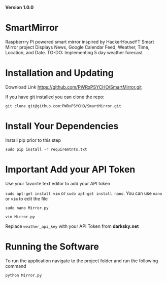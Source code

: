 **Version 1.0.0**

# SmartMirror
Raspberrry Pi powered smart mirror inspired by HackerHouseYT Smart Mirror project
Displays News, Google Calendar Feed, Weather, Time, Location, and Date.
TO-DO: Implementing 5 day weather forecast 


# Installation and Updating
Download Link
https://github.com/PWRxPSYCHO/SmartMirror.git

If you have git installed you can clone the repo:

```
git clone git@github.com:PWRxPSYCHO/SmartMirror.git
```

# Install Your Dependencies
Install pip prior to this step

```
sudo pip install -r requiremtnts.txt
```

# **Important** Add your API Token
Use your favorite text editor to add your API token

`sudo apt-get install vim` or `sudo apt-get install nano`. You can use `nano` or `vim` to edit the file

```
sudo nano Mirror.py
```
```
vim Mirror.py
```
Replace `weather_api_key` with your API Token from **darksky.net**

# Running the Software

To run the application navigate to the project folder and run the following command
```
python Mirror.py
```